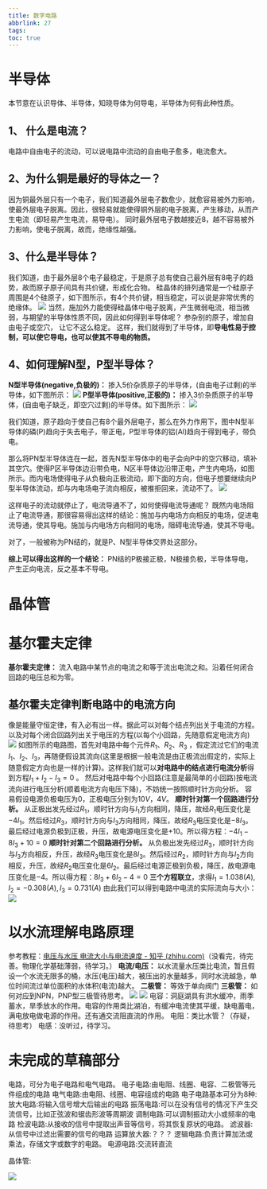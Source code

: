 ```yaml
---
title: 数字电路
abbrlink: 27
tags: 
toc: true
---
```



# 半导体
本节意在认识导体、半导体，知晓导体为何导电，半导体为何有此种性质。

## 1、 什么是电流？
电路中自由电子的流动，可以说电路中流动的自由电子愈多，电流愈大。

## 2、为什么铜是最好的导体之一？
因为铜最外层只有一个电子，我们知道最外层电子数愈少，就愈容易被外力影响，使最外层电子脱离。因此，很轻易就能使得铜外层的电子脱离，产生移动，从而产生电流（即轻易产生电流，易导电）。
同时最外层电子数越接近8，越不容易被外力影响，使电子脱离，故而，绝缘性越强。

## 3、什么是半导体？
我们知道，由于最外层8个电子最稳定，于是原子总有使自己最外层有8电子的趋势，故而原子原子间具有共价键，形成化合物。
硅晶体的排列通常是一个硅原子周围是4个硅原子，如下图所示，有4个共价键，相当稳定，可以说是非常优秀的绝缘体。
![](assets/数字电路.assets/硅晶体.jpg)
当然，施加外力能使得硅晶体中电子脱离，产生微弱电流，相当微弱，与期望的半导体性质不同，因此如何得到半导体呢？
参杂别的原子，增加自由电子或空穴， 让它不这么稳定。
这样，我们就得到了半导体，即**导电性易于控制，可以使它导电，也可以使其不导电的物质。**

## 4、如何理解N型，P型半导体？
**N型半导体(negative,负极的)：** 掺入5价杂质原子的半导体，(自由电子过剩)的半导体，如下图所示：
![](assets/数字电路.assets/N型半导体.jpg)
**P型半导体(positive,正极的)：** 掺入3价杂质原子的半导体，(自由电子缺乏，即空穴过剩)的半导体。如下图所示：
![](assets/数字电路.assets/P型半导体.jpg)

我们知道，原子趋向于使自己有8个最外层电子，那么在外力作用下，图中N型半导体的磷(P)趋向于失去电子，带正电，P型半导体的铝(Al)趋向于得到电子，带负电。

那么将PN型半导体连在一起，首先N型半导体中的电子会向P中的空穴移动，填补其空穴。使得P区半导体边沿带负电，N区半导体边沿带正电，产生内电场，如图所示。而内电场使得电子从负极向正极流动，即下面的方向，但电子想要继续向P型半导体流动，却与内电场电子流向相反，被推拒回来，流动不了。
![](assets/数字电路.assets/PN结.png)

这样电子的流动就停止了，电流导通不了，如何使得电流导通呢？
既然内电场阻止了电流导通，那很容易得出这样的结论：施加与内电场方向相反的电场，促进电流导通，使其导电。施加与内电场方向相同的电场，阻碍电流导通，使其不导电。

对了，一般被称为PN结的，就是P、N型半导体交界处这部分。

**综上可以得出这样的一个结论：**  PN结的P极接正极，N极接负极，半导体导电，产生正向电流，反之基本不导电。





# 晶体管






# 基尔霍夫定律
**基尔霍夫定律：** 流入电路中某节点的电流之和等于流出电流之和。沿着任何闭合回路的电压总和为零。
## 基尔霍夫定律判断电路中的电流方向
像是能量守恒定律，有入必有出一样。据此可以对每个结点列出关于电流的方程。以及对每个闭合回路列出关于电压的方程(以每个小回路，先随意假定电流方向)
![](assets/数字电路.assets/基尔霍夫定律电路流向判断例题图1.png)
如图所示的电路图，首先对电路中每个元件$R_1、R_2、R_3$ ，假定流过它们的电流$I_1、I_2、I_3$，再随便假设其流向(这里是根据一般电流是由正极流出假定的，实际上随意假定方向也是一样的计算)。这样我们就可以**对电路中的结点进行电流分析**得到方程$I_1+I_2-I_3=0$ 。
然后对电路中每个小回路(注意是最简单的小回路)按电流流向进行电压分析(顺着电流方向电压下降)，不妨统一按照顺时针方向分析。
容易假设电源负极电压为$0$，正极电压分别为$10V，4V$。
**顺时针对第一个回路进行分析。** 从正极出发先经过$R_1$，顺时针方向与$I_1$方向相同，降压，故经$R_1$电压变化是$-4I_1$。然后经过$R_3$，顺时针方向与$I_3$方向相同，降压，故经$R_3$电压变化是$-8I_3$。最后经过电源负极到正极，升压，故电源电压变化是$+10$。所以得方程：$-4I_1-8I_3+10=0$
**顺时针对第二个回路进行分析。** 从负极出发先经过$R_3$，顺时针方向与$I_3$方向相反，升压，故经$R_3$电压变化是$8I_3$。然后经过$R_2$，顺时针方向与$I_2$方向相反，升压，故经$R_2$电压变化是$6I_2$。最后经过电源正极到负极，降压，故电源电压变化是$-4$。所以得方程：$8I_3+6I_2-4=0$
**三个方程联立**，求得$I_1=1.038(A),I_2=-0.308(A),I_3=0.731(A)$
由此我们可以得到电路中电流的实际流向与大小：
![](assets/数字电路.assets/基尔霍夫定律电路流向判断例题图2.png)




# 以水流理解电路原理

参考教程：[电压与水压 电流大小与电流速度 - 知乎 (zhihu.com)](https://zhuanlan.zhihu.com/p/385873231)（没看完，待完善。物理化学基础薄弱，待学习。）
**电流/电压：** 以水流量水压类比电流，暂且假设一个水流无限多的桶，水压(电压)越大，被压出的水量越多，同时水流越急，单位时间流过单位面积的水体积(电流)越大。
**二极管：** 等效于单向阀门
**三极管：** 如何对应到NPN，PNP型三极管待思考。
![](assets/数字电路.assets/image-20231203105804379.png)
![](assets/数字电路.assets/image-20231203105913442.png)
电容：洞庭湖具有洪水缓冲，雨季蓄水，旱季放水的作用。电容的作用类比湖泊，有缓冲电流使其平缓，缺电蓄电，满电放电做电源的作用。还有通交流阻直流的作用。
电阻：类比水管？（存疑，待思考）
电感：没听过，待学习。









# 未完成的草稿部分









电路，可分为电子电路和电气电路。
电子电路:由电阻、线圈、电容、二极管等元件组成的电路
电气电路:由电阻、线圈、电容组成的电路
电子电路基本可分为8种:
放大电路:将输入信号增大后输出的电路
振荡电路:可以在没有信号的情况下产生交流信号，比如正弦波和锯齿形波等周期波
调制电路:可以调制振动大小或频率的电路
检波电路:从接收的信号中提取出声音等信号，将其恢复原状的电路。
滤波器:从信号中过滤出需要的信号的电路
运算放大器:？？？
逻辑电路:负责计算加法或乘法，存储文字或数字的电路。
电源电路:交流转直流

晶体管:










![](assets/数字电路.assets/逻辑电路符号.png)